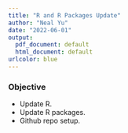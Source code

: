 ```yaml
---
title: "R and R Packages Update"
author: "Neal Yu"
date: "2022-06-01"
output:
  pdf_document: default
  html_document: default
urlcolor: blue
---
```



### Objective
- Update R.
- Update R packages.
- Github repo setup.